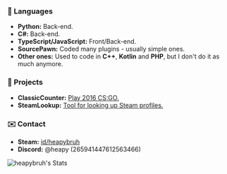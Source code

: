 ### 🤖 Languages
- **Python:** Back-end.
- **C#:** Back-end.
- **TypeScript/JavaScript:** Front/Back-end.
- **SourcePawn:** Coded many plugins - usually simple ones.
- **Other ones:** Used to code in **C++**, **Kotlin** and **PHP**, but I don't do it as much anymore.

### 📓 Projects
- **ClassicCounter:** [Play 2016 CS:GO.](https://flashboost.ru)
- **SteamLookup:** [Tool for looking up Steam profiles.](https://heapy.xyz)

### ✉️ Contact
- **Steam:** [id/heapybruh](https://steamcommunity.com/id/heapybruh)
- **Discord:** @heapy (265941447612563466)

![heapybruh's Stats](https://github-readme-stats.vercel.app/api?username=heapybruh&theme=dark&show_icons=true&hide_border=true&count_private=true)
